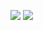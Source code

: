 ![](https://github-readme-stats.vercel.app/api?username=a-words&count_private=true&show_icons=true&theme=vue-dark)
![](https://github-readme-stats.vercel.app/api/top-langs/?username=a-words&layout=compact)
